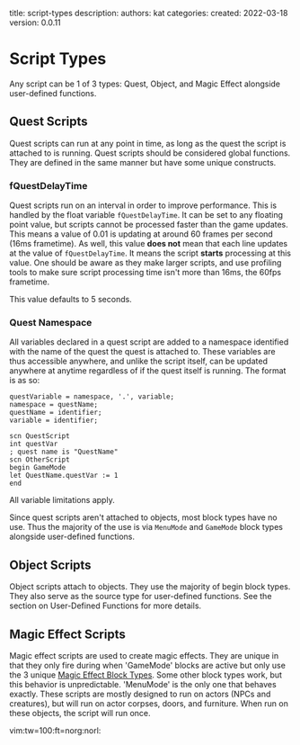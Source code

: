  title: script-types
  description: 
  authors: kat
  categories: 
  created: 2022-03-18
  version: 0.0.11

# Script Types
Any script can be 1 of 3 types: Quest, Object, and Magic Effect alongside user-defined functions.

## Quest Scripts
Quest scripts can run at any point in time, as long as the quest the script is attached to is
running. Quest scripts should be considered global functions. They are defined in the same
manner but have some unique constructs.

### fQuestDelayTime
Quest scripts run on an interval in order to improve performance. This is handled by the float
variable `fQuestDelayTime`. It can be set to any floating point value, but scripts cannot be
processed faster than the game updates. This means a value of 0.01 is updating at around 60
frames per second (16ms frametime). As well, this value **does not** mean that each line updates
at the value of `fQuestDelayTime`. It means the script **starts** processing at this value. One
should be aware as they make larger scripts, and use profiling tools to make sure script
processing time isn't more than 16ms, the 60fps frametime.

This value defaults to 5 seconds.

### Quest Namespace
All variables declared in a quest script are added to a namespace identified with the name of
the quest the quest is attached to. These variables are thus accessible anywhere, and unlike
the script itself, can be updated anywhere at anytime regardless of if the quest itself is
running. The format is as so:

```ebnf
questVariable = namespace, '.', variable;
namespace = questName;
questName = identifier;
variable = identifier;
```

```obse
scn QuestScript
int questVar
; quest name is "QuestName"
scn OtherScript
begin GameMode
let QuestName.questVar := 1
end
```

All variable limitations apply.

Since quest scripts aren't attached to objects, most block types have no use. Thus the
majority of the use is via `MenuMode` and `GameMode` block types alongside user-defined
functions.

## Object Scripts
Object scripts attach to objects. They use the majority of begin block types. They also serve as
the source type for user-defined functions. See the section on User-Defined Functions for more
details.

## Magic Effect Scripts
Magic effect scripts are used to create magic effects. They are unique in that they only fire
during when 'GameMode' blocks are active but only use the 3 unique [Magic Effect Block Types](#magic-effect-block-types).
Some other block types work, but this behavior is unpredictable. 'MenuMode' is the only one that
behaves exactly. These scripts are mostly designed to run on actors (NPCs and creatures), but
will run on actor corpses, doors, and furniture. When run on these objects, the script will run
once.

vim:tw=100:ft=norg:norl: